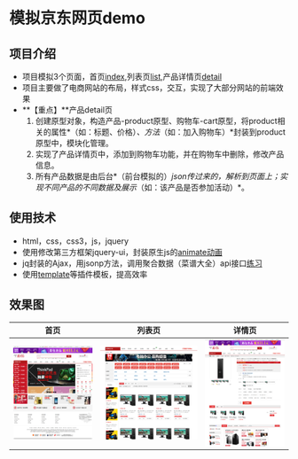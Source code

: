 
# 模拟京东网页demo
## 项目介绍
- 项目模拟3个页面，首页[index](https://github.com/Jerome1580/jd-demo/blob/master/index.html),列表页[list](https://github.com/Jerome1580/jd-demo/blob/master/list.html),产品详情页[detail](https://github.com/Jerome1580/jd-demo/blob/master/detail.html)
- 项目主要做了电商网站的布局，样式css，交互，实现了大部分网站的前端效果
- **【重点】**产品detail页
  1. 创建原型对象，构造产品-product原型、购物车-cart原型，将product相关的属性*（如：标题、价格）*、方法*（如：加入购物车）*封装到product原型中，模块化管理。
  2. 实现了产品详情页中，添加到购物车功能，并在购物车中删除，修改产品信息。
  3. 所有产品数据是由后台*（前台模拟的）*json传过来的，解析到页面上；实现不同产品的不同数据及展示*（如：该产品是否参加活动）*。

## 使用技术
- html，css，css3，js，jquery
- 使用修改第三方框架jquery-ui，封装原生js的[animate动画](https://github.com/Jerome1580/Package-plug-in/tree/master/js)
- jq封装的Ajax，用jsonp方法，调用聚合数据（菜谱大全）api接口[练习](https://github.com/Jerome1580/Ajax)
- 使用[template](https://github.com/Jerome1580/Package-plug-in/tree/master/template)等插件模板，提高效率

## 效果图
首页|列表页|详情页
------------ | ------------- | ------------
![首页][1]|![列表页][2]|![详情页][3]




[1]: images/index.png
[2]: images/list.png
[3]: images/detail.png



